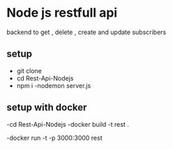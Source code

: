 # Node js restfull api
backend to get , delete , create and update subscribers

## setup
- git clone
- cd Rest-Api-Nodejs
- npm i
-nodemon server.js

## setup with docker
-cd Rest-Api-Nodejs
-docker build -t rest .

-docker run -t -p 3000:3000 rest

